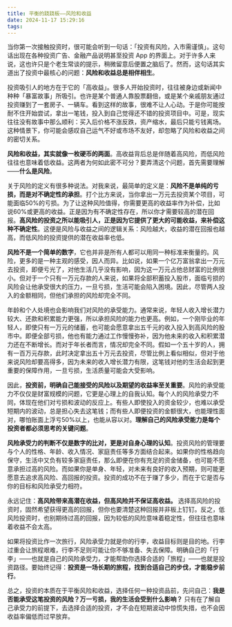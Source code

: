 ```yaml
---
title: 平衡的跷跷板——风险和收益
date: 2024-11-17 15:29:16
tags:
---
```



当你第一次接触投资时，很可能会听到一句话：「投资有风险，入市需谨慎」。这句话出现在各种投资广告、金融产品说明甚至投资 App 的界面上。对于许多人来说，这也许只是个老生常谈的提示，稍微留意后便置之脑后了。然而，这句话其实道出了投资中最核心的问题：**风险和收益总是相伴相生**。

投资吸引人的地方在于它的「高收益」。很多人开始投资时，往往被身边或新闻中种种「暴富故事」所吸引。也许是某个普通人靠股票翻倍，或是某个亲戚朋友通过投资赚到了一套房子、一辆车。看到这样的故事，很难不让人心动。于是你可能按耐不住开始尝试，拿出一笔钱，投入到自己觉得还不错的投资项目中。可是，现实往往没有故事中那么顺利：买入后价格不涨反跌，资产缩水，最后只能亏钱离场。这种情景下，你可能会感叹自己运气不好或市场不友好，却忽略了风险和收益之间的密切关系。

**风险和收益，其实就像一枚硬币的两面**。高收益背后总是伴随着高风险，而低风险往往也意味着低收益。这两者为何如此密不可分？要弄清这个问题，首先需要理解——**什么是风险**。

关于风险的定义有很多种说法。对我来说，最简单的定义是：**风险不是单纯的亏损，而是对不确定性的承担**。打个比方来说，当你拿出一万元去投资某个项目，可能面临50%的亏损。为了让这种风险值得，你需要更高的收益率作为补偿，比如说60%或更高的收益。正是因为有不确定性存在，所以你才需要较高的潜在回报。**高风险的投资之所以能吸引人，正是因为它提供了更大的可能收益，来补偿这种不确定性**。这便是风险与收益之间的逻辑关系：风险越大，收益的潜在回报也越高，而低风险的投资提供的潜在收益率也低。

**风险不是一个简单的数字**，它也并非是所有人都可以用同一种标准来衡量的。风险，更多的是一种主观的感受，因人而异。比如说，如果一个亿万富翁拿出一万元去投资，即便亏光了，对他生活几乎没有影响，因为这一万元占他总财富的比例很小。但对于一个只有一万元存款的人来说，如果将全部积蓄投入股市，面临亏损的风险会让他承受很大的压力，一旦亏损，生活可能会陷入困境。因此，尽管两人投入的金额相同，但他们承担的风险却完全不同。

年龄和个人处境也会影响我们对风险的承受能力。通常来说，年轻人收入增长潜力较大、还款和积累能力更强，所以承担风险的能力也更高。例如，一个刚毕业的年轻人，即使只有一万元的储蓄，也可能会愿意拿出五千元的收入投入到高风险的股市中。即便全部亏损，他也有能力通过工作慢慢弥补，因为他未来的收入和积累潜力还在不断增长。而对于年长者而言，情况却完全不同。假如一个五十岁的人，拥有一百万元存款，此时决定拿出五十万元去投资，尽管比例上看似相似，但对于他来说风险却要高得多，因为未来的收入增长潜力有限，这笔钱对他的生活会起到更重要的保障作用，一旦亏损，生活质量可能会大受影响。

因此，**投资前，明确自己能接受的风险以及期望的收益率至关重要**。风险的承受能力不仅仅是财富规模的问题，它更是心理上的自我认知。每个人的风险承受力不同，体现在他们对亏损和波动的反应上。有些人即使投入的资金较少，也难以承受短期内的波动，总是担心失去这笔钱；而有些人即便投资的金额很大，也能理性面对，哪怕账面上浮亏50%以上，也能从容以对。**理解自己的风险承受能力是每个投资者都必须思考的关键问题**。

**风险承受力的判断不仅是数字的比对，更是对自身心理的认知**。投资风险的管理要与个人的性格、年龄、收入情况、家庭责任等多方面结合起来。如果你的性格趋向保守，生活中又负有较多家庭责任，那么即便在你有充足的资金储备，也可能不愿意承担过高的风险。而如果你是单身、年轻，对未来有良好的收入预期，则可能更愿意去追求高风险、高回报的投资。投资的成功不在于赚了多少，而在于它是否与你的目标和风险承受力相符。

永远记住：**高风险带来高潜在收益，但高风险并不保证高收益。** 选择高风险的投资时，固然希望获得更高的回报，但你也要清楚这种回报并非板上钉钉。反之，低风险投资时，也别期待过高的回报，因为较低的风险意味着稳定性，但往往也意味着收益不会太高。

如果将投资比作一次旅行，风险承受力就是你的行李，收益目标则是目的地。行李过重会让旅程艰难，行李不足则可能让你不够准备、失去保障。明确自己的「行李」——也就是自己的风险承受力，才能帮助你选择合适的「旅程」——也就是投资路径。要始终记得：**投资是一场长期的旅程，找到合适自己的步伐，才能稳步前行**。

总之，投资的本质在于平衡风险和收益，选择任何一种投资品前，先问自己：**我是否能承受这笔投资的风险？万一亏损，我的生活会受到什么影响？** 只有在了解自己承受力的前提下，去选择合适的投资，才不会在短期波动中惊慌失措，也不会因收益率偏低而过早放弃。
